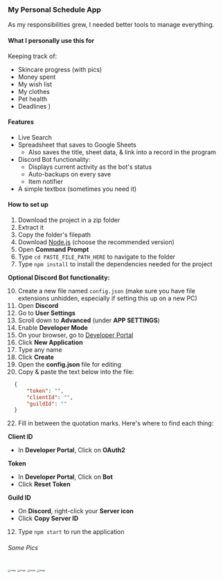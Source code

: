 ### My Personal Schedule App

As my responsibilities grew, I needed better tools to manage everything.

#### What I personally use this for

Keeping track of:

- Skincare progress (with pics)
- Money spent
- My wish list
- My clothes
- Pet health
- Deadlines
)
#### Features

- Live Search
- Spreadsheet that saves to Google Sheets
  - Also saves the title, sheet data, & link into a record in the program
- Discord Bot functionality:
  - Displays current activity as the bot's status
  - Auto-backups on every save
  - Item notifier
- A simple textbox (sometimes you need it)

#### How to set up

1. Download the project in a zip folder
2. Extract it
3. Copy the folder's filepath
4. Download [Node.js](https://nodejs.org/en) (choose the recommended version)
6. Open **Command Prompt**
7. Type `cd PASTE_FILE_PATH_HERE` to navigate to the folder
8. Type `npm install` to install the dependencies needed for the project

**Optional Discord Bot functionality:**

10. Create a new file named `config.json` (make sure you have file extensions unhidden, especially if setting this up on a new PC)
12. Open **Discord**
13. Go to **User Settings**
14. Scroll down to **Advanced** (under **APP SETTINGS**)
15. Enable **Developer Mode**
16. On your browser, go to [Developer Portal](https://discord.com/developers/applications)
17. Click **New Application**
18. Type any name
19. Click **Create**
20. Open the **config.json** file for editing
21. Copy & paste the text below into the file:

```json
  {
      "token": "",
      "clientId": "",
      "guildId": ""
  }
```
22. Fill in between the quotation marks. Here's where to find each thing:

**Client ID**

- In **Developer Portal**, Click on **OAuth2**

**Token**

- In **Developer Portal**, Click on **Bot**
- Click **Reset Token**

**Guild ID**

- On **Discord**, right-click your **Server icon**
- Click **Copy Server ID**

12. Type `npm start` to run the application


###### Some Pics

<img src="https://github.com/catcakie/schedule-app/assets/60787559/309d55a7-b0b4-47fa-b356-2018c76740ed" alt="image" style="zoom: 33%;" />
<img src="https://user-images.githubusercontent.com/60787559/221429315-8852a1fb-0c50-47ae-9e37-2b060f60af94.png" alt="image" style="zoom: 33%;" />
<img src="https://user-images.githubusercontent.com/60787559/221429328-86bba8c3-d358-44ca-9f0d-dac442f3c1c9.png" alt="image" style="zoom: 33%;" />
<img src="https://user-images.githubusercontent.com/60787559/221429345-ca650e98-6421-43e4-997a-59810d4690ba.png" alt="image" style="zoom: 33%;" />

